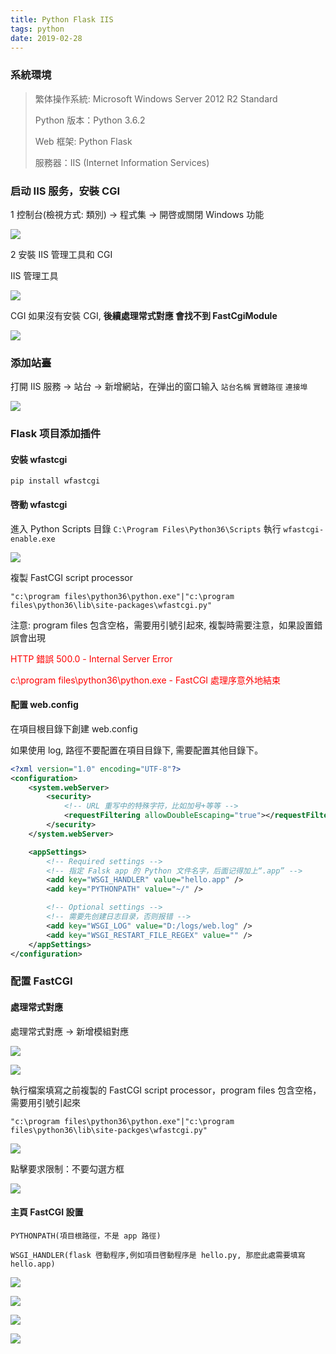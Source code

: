 ```yaml
---
title: Python Flask IIS
tags: python
date: 2019-02-28
---
```


### 系統環境

> 繁体操作系統: Microsoft Windows Server 2012 R2 Standard
>
> Python 版本：Python 3.6.2
>
> Web 框架: Python Flask
>
> 服務器：IIS (Internet Information Services)

### 启动 IIS 服务，安裝 CGI

1 控制台(檢視方式: 類別) -> 程式集 -> 開啓或關閉 Windows 功能

![](python-flask-iis/1565145973712.png)

2 安裝 IIS 管理工具和 CGI

IIS 管理工具

![](python-flask-iis/1565146695079.png)

CGI 如果沒有安裝 CGI, **後續處理常式對應 會找不到 FastCgiModule**

![](python-flask-iis/1565149653704.png)

### 添加站臺

打開 IIS 服務 -> 站台 -> 新增網站，在弹出的窗口输入 `站台名稱` `實體路徑` `連接埠`

![](python-flask-iis/1565155471556.png)

### Flask 项目添加插件

#### 安裝 wfastcgi

`pip install wfastcgi`

#### 啓動 wfastcgi

進入 Python Scripts 目錄 `C:\Program Files\Python36\Scripts` 執行 `wfastcgi-enable.exe`

![](python-flask-iis/1565147818362.png)

複製 FastCGI script processor

`"c:\program files\python36\python.exe"|"c:\program files\python36\lib\site-packages\wfastcgi.py"`

注意: program files 包含空格，需要用引號引起來, 複製時需要注意，如果設置錯誤會出現

<p style="color:red">HTTP 錯誤 500.0 - Internal Server Error </p>
<p style="color: red"> c:\program files\python36\python.exe - FastCGI 處理序意外地結束</p>

#### 配置 web.config

在項目根目錄下創建 web.config

如果使用 log, 路徑不要配置在項目目錄下, 需要配置其他目錄下。

```xml
<?xml version="1.0" encoding="UTF-8"?>
<configuration>
    <system.webServer>
        <security>
            <!-- URL 重写中的特殊字符，比如加号+等等 -->
            <requestFiltering allowDoubleEscaping="true"></requestFiltering>
        </security>
    </system.webServer>

    <appSettings>
        <!-- Required settings -->
        <!-- 指定 Falsk app 的 Python 文件名字，后面记得加上“.app” -->
        <add key="WSGI_HANDLER" value="hello.app" />
        <add key="PYTHONPATH" value="~/" />

        <!-- Optional settings -->
        <!-- 需要先创建日志目录，否则报错 -->
        <add key="WSGI_LOG" value="D:/logs/web.log" />
        <add key="WSGI_RESTART_FILE_REGEX" value="" />
    </appSettings>
</configuration>
```

### 配置 FastCGI

#### 處理常式對應

處理常式對應 -> 新增模組對應

![](python-flask-iis/1565148545865.png)

![](python-flask-iis/1565148667449.png)

執行檔案填寫之前複製的 FastCGI script processor，program files 包含空格，需要用引號引起來

`"c:\program files\python36\python.exe"|"c:\program files\python36\lib\site-packges\wfastcgi.py"`

![](python-flask-iis/1565149860744.png)

點擊要求限制：不要勾選方框

![](python-flask-iis/1565150015464.png)

#### 主頁 FastCGI 設置

`PYTHONPATH(項目根路徑，不是 app 路徑)`

`WSGI_HANDLER(flask 啓動程序,例如項目啓動程序是 hello.py, 那麽此處需要填寫 hello.app)`

![](python-flask-iis/1565156907201.png)

![](python-flask-iis/1565156984282.png)

![](python-flask-iis/1565157431919.png)

![](python-flask-iis/1565157521446.png)

